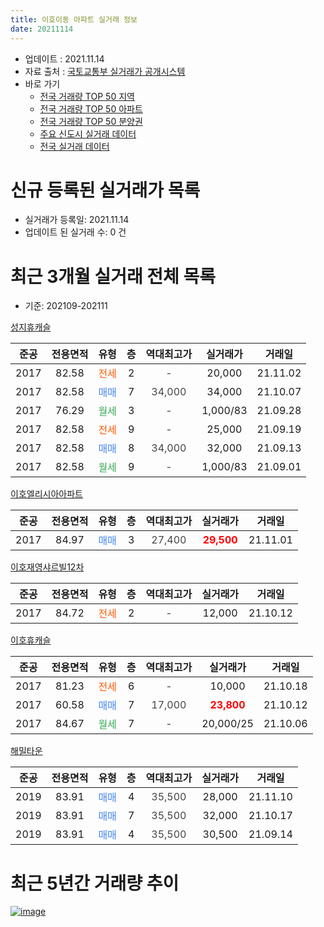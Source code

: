 ```yaml
---
title: 이호이동 아파트 실거래 정보
date: 20211114
---
```


* 업데이트 : 2021.11.14
* 자료 출처 : [국토교통부 실거래가 공개시스템](http://rt.molit.go.kr)
* 바로 가기
    * [전국 거래량 TOP 50 지역](https://apt-info.github.io/apt-trade-info/tr)
    * [전국 거래량 TOP 50 아파트](https://apt-info.github.io/apt-trade-info/ta)
    * [전국 거래량 TOP 50 분양권](https://apt-info.github.io/apt-trade-info/tb)
    * [주요 신도시 실거래 데이터](https://apt-info.github.io/apt-trade-info/newtown)
    * [전국 실거래 데이터](https://apt-info.github.io/apt-trade-info/all)



<script async src="https://pagead2.googlesyndication.com/pagead/js/adsbygoogle.js"></script>
<!-- 기본광고 -->
<ins class="adsbygoogle"
     style="display:block"
     data-ad-client="ca-pub-1142216861245946"
     data-ad-slot="4805727019"
     data-ad-format="auto"
     data-full-width-responsive="true"></ins>
<script>
     (adsbygoogle = window.adsbygoogle || []).push({});
</script>


# 신규 등록된 실거래가 목록

* 실거래가 등록일: 2021.11.14
* 업데이트 된 실거래 수: 0 건




<script async src="https://pagead2.googlesyndication.com/pagead/js/adsbygoogle.js"></script>
<!-- 기본광고 -->
<ins class="adsbygoogle"
     style="display:block"
     data-ad-client="ca-pub-1142216861245946"
     data-ad-slot="4805727019"
     data-ad-format="auto"
     data-full-width-responsive="true"></ins>
<script>
     (adsbygoogle = window.adsbygoogle || []).push({});
</script>


# 최근 3개월 실거래 전체 목록
* 기준: 202109-202111


[성지휴캐슬](https://search.naver.com/search.naver?query=%EC%84%B1%EC%A7%80%ED%9C%B4%EC%BA%90%EC%8A%AC)

|준공|전용면적|유형|층|역대최고가|실거래가|거래일|
|:---:|:---:|:---:|:---:|:---:|:---:|:---:|
|2017|82.58|<span style="color:#FF5A00">전세</span>|2|<span style="color:#444444">-</span>|20,000|21.11.02|
|2017|82.58|<span style="color:#4285F3">매매</span>|7|<span style="color:#444444">34,000</span>|34,000|21.10.07|
|2017|76.29|<span style="color:#34A853">월세</span>|3|<span style="color:#444444">-</span>|1,000/83|21.09.28|
|2017|82.58|<span style="color:#FF5A00">전세</span>|9|<span style="color:#444444">-</span>|25,000|21.09.19|
|2017|82.58|<span style="color:#4285F3">매매</span>|8|<span style="color:#444444">34,000</span>|32,000|21.09.13|
|2017|82.58|<span style="color:#34A853">월세</span>|9|<span style="color:#444444">-</span>|1,000/83|21.09.01|

[이호엘리시아아파트](https://search.naver.com/search.naver?query=%EC%9D%B4%ED%98%B8%EC%97%98%EB%A6%AC%EC%8B%9C%EC%95%84%EC%95%84%ED%8C%8C%ED%8A%B8)

|준공|전용면적|유형|층|역대최고가|실거래가|거래일|
|:---:|:---:|:---:|:---:|:---:|:---:|:---:|
|2017|84.97|<span style="color:#4285F3">매매</span>|3|<span style="color:#444444">27,400</span>|<b><span style="color:#FF0000">29,500</span></b>|21.11.01|

[이호재영샤르빌12차](https://search.naver.com/search.naver?query=%EC%9D%B4%ED%98%B8%EC%9E%AC%EC%98%81%EC%83%A4%EB%A5%B4%EB%B9%8C12%EC%B0%A8)

|준공|전용면적|유형|층|역대최고가|실거래가|거래일|
|:---:|:---:|:---:|:---:|:---:|:---:|:---:|
|2017|84.72|<span style="color:#FF5A00">전세</span>|2|<span style="color:#444444">-</span>|12,000|21.10.12|

[이호휴캐슬](https://search.naver.com/search.naver?query=%EC%9D%B4%ED%98%B8%ED%9C%B4%EC%BA%90%EC%8A%AC)

|준공|전용면적|유형|층|역대최고가|실거래가|거래일|
|:---:|:---:|:---:|:---:|:---:|:---:|:---:|
|2017|81.23|<span style="color:#FF5A00">전세</span>|6|<span style="color:#444444">-</span>|10,000|21.10.18|
|2017|60.58|<span style="color:#4285F3">매매</span>|7|<span style="color:#444444">17,000</span>|<b><span style="color:#FF0000">23,800</span></b>|21.10.12|
|2017|84.67|<span style="color:#34A853">월세</span>|7|<span style="color:#444444">-</span>|20,000/25|21.10.06|

[해밀타운](https://search.naver.com/search.naver?query=%ED%95%B4%EB%B0%80%ED%83%80%EC%9A%B4)

|준공|전용면적|유형|층|역대최고가|실거래가|거래일|
|:---:|:---:|:---:|:---:|:---:|:---:|:---:|
|2019|83.91|<span style="color:#4285F3">매매</span>|4|<span style="color:#444444">35,500</span>|28,000|21.11.10|
|2019|83.91|<span style="color:#4285F3">매매</span>|7|<span style="color:#444444">35,500</span>|32,000|21.10.17|
|2019|83.91|<span style="color:#4285F3">매매</span>|4|<span style="color:#444444">35,500</span>|30,500|21.09.14|



<script async src="https://pagead2.googlesyndication.com/pagead/js/adsbygoogle.js"></script>
<!-- 기본광고 -->
<ins class="adsbygoogle"
     style="display:block"
     data-ad-client="ca-pub-1142216861245946"
     data-ad-slot="4805727019"
     data-ad-format="auto"
     data-full-width-responsive="true"></ins>
<script>
     (adsbygoogle = window.adsbygoogle || []).push({});
</script>


# 최근 5년간 거래량 추이


<div style="width:100%;">
    <canvas id="deal_progress" height="200"></canvas>
</div>

<script>
new Chart(document.getElementById("deal_progress"), {
    type: 'line',
    data: {
        labels: ['16.08','16.09','16.10','16.11','17.01','17.03','17.04','17.06','17.07','17.08','17.09','17.10','17.11','17.12','18.01','18.03','18.04','18.05','18.06','18.09','18.10','18.11','18.12','19.01','19.02','19.03','19.04','19.06','19.07','19.08','19.09','19.10','19.11','20.01','20.02','20.03','20.04','20.05','20.06','20.07','20.08','20.09','20.10','20.11','20.12','21.01','21.02','21.03','21.04','21.05','21.06','21.07','21.08','21.09','21.10','21.11'],
        datasets: [{
            label: '매매/분양권',
            data: [6,2,1,0,9,2,1,1,1,4,4,5,7,0,3,1,1,2,0,1,2,1,0,1,0,0,1,1,2,0,0,0,0,4,3,4,1,2,0,5,0,3,2,1,3,0,2,4,0,2,3,1,3,2,3,2],
            borderColor: "rgba(66, 133, 243, 1)",
            backgroundColor: "rgba(66, 133, 243, 0.05)",
            borderWidth: 1,
            pointRadius: 0,
            fill: false,
            lineTension: 0
        },{
            label: '전/월세',
            data: [0,0,0,1,0,0,0,0,0,1,1,1,3,1,1,1,2,1,1,0,1,0,2,1,2,1,1,0,1,2,1,3,3,2,2,3,1,1,1,1,1,0,0,0,1,2,0,1,1,2,1,1,1,3,3,1],
            borderColor: "rgba(255, 90, 0, 1)",
            backgroundColor: "rgba(255, 90, 0, 0.05)",
            borderWidth: 1,
            pointRadius: 0,
            fill: false,
            lineTension: 0
        },{
            label: '합계',
            data: [6,2,1,1,9,2,1,1,1,5,5,6,10,1,4,2,3,3,1,1,3,1,2,2,2,1,2,1,3,2,1,3,3,6,5,7,2,3,1,6,1,3,2,1,4,2,2,5,1,4,4,2,4,5,6,3],
            borderColor: "rgba(0, 0, 0, 1)",
            backgroundColor: "rgba(0, 0, 0, 0.03)",
            borderWidth: 0.1,
            pointRadius: 0,
            fill: true,
            lineTension: 0
        }
        ]
    },
    options: {
        responsive: true,
        title: {
            display: false
        },
        tooltips: {
            mode: 'index',
            intersect: false
        },
        hover: {
            mode: 'nearest',
            intersect: true
        },
        scales: {
            xAxes: [{
                display: true,
                scaleLabel: {
                    display: true,
                    labelString: '년/월'
                }
            }],
            yAxes: [{
                display: true,
                ticks: {
                    suggestedMin: 0,
                },
                scaleLabel: {
                    display: true,
                    labelString: '실거래 수'
                }
            }]
        }
    }
});

</script>


[![image](https://apt-info.github.io/images/2020-01-03-apt-trade-info/1024x500.png)](https://play.google.com/store/apps/details?id=com.aptinfo.apttradeinfo)

